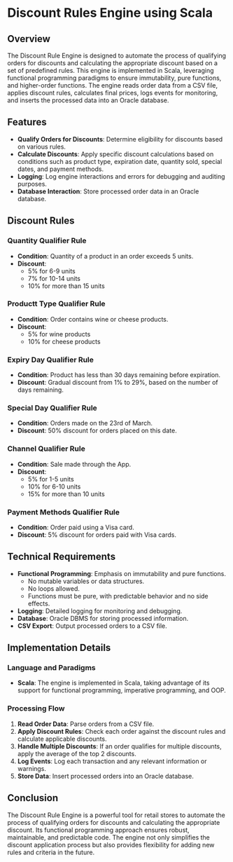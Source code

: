 # Discount Rules Engine using Scala

## Overview
The Discount Rule Engine is designed to automate the process of qualifying orders for discounts and calculating the appropriate discount based on a set of predefined rules. This engine is implemented in Scala, leveraging functional programming paradigms to ensure immutability, pure functions, and higher-order functions. The engine reads order data from a CSV file, applies discount rules, calculates final prices, logs events for monitoring, and inserts the processed data into an Oracle database.

## Features
- **Qualify Orders for Discounts**: Determine eligibility for discounts based on various rules.
- **Calculate Discounts**: Apply specific discount calculations based on conditions such as product type, expiration date, quantity sold, special dates, and payment methods.
- **Logging**: Log engine interactions and errors for debugging and auditing purposes.
- **Database Interaction**: Store processed order data in an Oracle database.

## Discount Rules
### Quantity Qualifier Rule
- **Condition**: Quantity of a product in an order exceeds 5 units.
- **Discount**:
  - 5% for 6-9 units
  - 7% for 10-14 units
  - 10% for more than 15 units

### Productt Type Qualifier Rule
- **Condition**: Order contains wine or cheese products.
- **Discount**:
  - 5% for wine products
  - 10% for cheese products

### Expiry Day Qualifier Rule
- **Condition**: Product has less than 30 days remaining before expiration.
- **Discount**: Gradual discount from 1% to 29%, based on the number of days remaining.

### Special Day Qualifier Rule
- **Condition**: Orders made on the 23rd of March.
- **Discount**: 50% discount for orders placed on this date.

### Channel Qualifier Rule
- **Condition**: Sale made through the App.
- **Discount**:
  - 5% for 1-5 units
  - 10% for 6-10 units
  - 15% for more than 10 units

### Payment Methods Qualifier Rule
- **Condition**: Order paid using a Visa card.
- **Discount**: 5% discount for orders paid with Visa cards.

## Technical Requirements
- **Functional Programming**: Emphasis on immutability and pure functions.
  - No mutable variables or data structures.
  - No loops allowed.
  - Functions must be pure, with predictable behavior and no side effects.
- **Logging**: Detailed logging for monitoring and debugging.
- **Database**: Oracle DBMS for storing processed information.
- **CSV Export**: Output processed orders to a CSV file.

## Implementation Details
### Language and Paradigms
- **Scala**: The engine is implemented in Scala, taking advantage of its support for functional programming, imperative programming, and OOP.

### Processing Flow
1. **Read Order Data**: Parse orders from a CSV file.
2. **Apply Discount Rules**: Check each order against the discount rules and calculate applicable discounts.
3. **Handle Multiple Discounts**: If an order qualifies for multiple discounts, apply the average of the top 2 discounts.
4. **Log Events**: Log each transaction and any relevant information or warnings.
5. **Store Data**: Insert processed orders into an Oracle database.

## Conclusion
The Discount Rule Engine is a powerful tool for retail stores to automate the process of qualifying orders for discounts and calculating the appropriate discount. Its functional programming approach ensures robust, maintainable, and predictable code. The engine not only simplifies the discount application process but also provides flexibility for adding new rules and criteria in the future.

